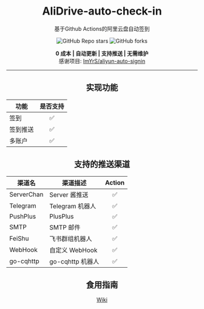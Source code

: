 <div align=center>

# AliDrive-auto-check-in  

基于Github Actions的阿里云盘自动签到  

<img alt="GitHub Repo stars" src="https://img.shields.io/github/stars/Cool-doc/AliDrive-auto-check-in">
<img alt="GitHub forks" src="https://img.shields.io/github/forks/Cool-doc/AliDrive-auto-check-in">  

**0 成本 | 自动更新 | 支持推送 | 无需维护**  
感谢项目: [ImYrS/aliyun-auto-signin](https://github.com/ImYrS/aliyun-auto-signin)  

---  
## 实现功能
  | 功能        | 是否支持 |
|-----------|:----:|
| 签到        |  ✅   |
| 签到推送      |  ✅   |
| 多账户       |  ✅   |

## 支持的推送渠道  

| 渠道名        | 渠道描述          | Action |
|------------|---------------|:------:|
| ServerChan | Server 酱推送    | ✅  |
| Telegram   | Telegram 机器人  | ✅  |
| PushPlus   | PlusPlus      | ✅  |
| SMTP       | SMTP 邮件       | ✅  |
| FeiShu     | 飞书群组机器人       | ✅  |
| WebHook    | 自定义 WebHook   | ✅  |
| go-cqhttp  | go-cqhttp 机器人 | ✅  |


## 食用指南  

[Wiki](https://github.com/Cool-doc/AliDrive-auto-check-in/wiki)

</div>
